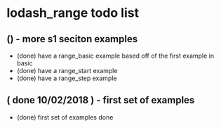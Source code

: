 # lodash_range todo list

## () - more s1 seciton examples
* (done) have a range_basic example based off of the first example in basic
* (done) have a range_start example
* (done) have a range_step example

## ( done 10/02/2018 ) - first set of examples
* (done) first set of examples done